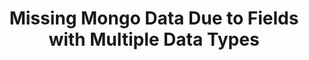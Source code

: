 ---
title: Missing Mongo Data Due to Fields with Multiple Data Types
keywords: troubleshooting, integration, database integration, trouble, issue, help, mongo, mongodb, data discrepancy, data types
permalink: /troubleshooting/missing-mongo-data-multiple-data-types

key: "mongo-multiple-data-types"

summary: "Missing some Mongo data? The root cause may be multiple data types in the Replication Key or Primary Key (_id) fields."
toc: true
type: "discrepancy, database-integration, replication"

layout: general

intro: |
  Missing some Mongo data in your destination? [Due to how Mongo sorts data based on data type](https://docs.mongodb.com/manual/reference/bson-type-comparison-order/){:target="new"}, Stitch may be unable to correctly identify new and updated data. If you don’t see data that you’d expect to, the root cause may be multiple data types in the collection's Replication Key or Primary Key (`_id`) fields.

sections:
  - title: "Symptoms"
    anchor: "symptoms"
    content: |
      Missing or stale data in the destination for Mongo-backed database integrations.

  - title: "Cause"
    anchor: "cause"
    content: |
      The cause of this problem is two-fold:

      1. Fields in Mongo may contain more than one BSON data type
      2. [Mongo ranks data types](https://docs.mongodb.com/manual/reference/bson-type-comparison-order/){:target="new"}, which affects how Mongo determines the current maximum value for a field

    subsections:
      - title: "Replication Methods and value sorting"
        anchor: "cause--replication-methods"
        rep-methods:
          - name: "Key-based Incremental"
            key-field: "Replication Key"
            description: |
              Documents with a Replication Key value **greater than or equal to** the last saved maximum value for the Replication Key field are replicated.

          - name: "Full Table"
            key-field: "Primary Key (`_id`)"
            description: |
              Documents with a Primary Key (`_id`) value **less than or equal to** the last saved maximum value for the Primary Key field are replicated.

              This ensures that replication can resume if the replication job is interrupted.

          - name: "Log-based Incremental"
            key-field: "Primary Key (`_id`)"
            description: |
              **Applicable only to the historical replication of a collection.** This is not applicable when Stitch reads updates from the database's logs.

              Documents with a Primary Key (`_id`) value **less than or equal to** the last saved maximum value for the Primary Key field are replicated.

              This ensures that historical replication for a collection can resume if the replication job is interrupted.
        content: |
          For Mongo-backed database integrations, Stitch uses a field's maximum value to identify new and updated data during replication.

          The field itself and how its values are used depend on the [Replication Method]({{ link.replication.rep-methods | prepend: site.baseurl }}) the collection uses:

          <table class="attribute-list table-hover">
          <tr>
          <td align="right" width="25%; fixed">
          <strong>Replication Method</strong>
          </td>
          <td width="20%; fixed">
          <strong>Field used</strong>
          </td>
          <td>
          <strong>Description</strong>
          </td>
          </tr>
          {% for rep-method in subsection.rep-methods %}
          <tr>
          <td align="right">
          {{ rep-method.name }}
          </td>
          <td>
          {{ rep-method.key-field | markdownify }}
          </td>
          <td>
          {{ rep-method.description | flatify | markdownify }}
          </td>
          </tr>
          {% endfor %}
          </table>

          Mongo's data type ranking determines what the current maximum value of a field is. This, in turn, can affect how Stitch identifies and replicates data from a Mongo database.

      - title: "Examples"
        anchor: "cause--examples"
        content: |
          Consider these examples, which demonstrate how multiple data types in either the Replication Key or Primary Key (`_id`) field can cause data discrepancies.
        sub-subsections:
          - title: "Example: Replication Key"
            anchor: "cause--examples--replication-keys"
            content: |
              {% include note.html type="single-line" content="**Note**: This example applies to collections using Key-based Incremental Replication. Key-based Incremental Replication will only replicate records with Replication Key values greater than or equal to the Replication Key's last saved maximum value." %}

              This example demonstrates how multiple values in a Replication Key field can cause data discrepancies.

              1. A collection is set to replicate, using a field named `table_id` as the Replication Key. The `table_id` field contains both `ObjectId` and `String` data.
              2. A historical replication of the collection completes.
              3. Stitch saves the maximum value of `table_id`. Because Mongo ranks `ObjectId` data types as greater than `Strings`, the maximum value Stitch saves is an `ObjectId` value.
              4. New documents are added to the collection.
              5. During the next replication job, Stitch uses the last recorded maximum value - an `OjbectId` value ` to identify new and updated data.
              6. Because `ObjectIds > Strings`, all documents with `Strings` are considered to be less than the last recorded maximum value. This means Stitch won’t be able to detect these documents and replicate them.

          - title: "Example: Primary Key"
            anchor: "cause--examples--primary-keys"
            content: |
              {% include note.html type="single-line" content="**Note**: This example applies to collections using Full Table Replication or the historical replication of a collection using Log-based Incremental Replication." %}

              This example demonstrates how multiple values in a Primary Key (`_id`) field can cause data discrepancies.

              1. A collection is set to replicate. Stitch automatically uses its `_id` field as the Primary Key. The `_id` field contains both `ObjectId` and UUID data.
              2. During the replication job, Stitch identifies and saves the maximum value of `_id`. In this example, it's an `ObjectId` value.
              3. Stitch queries for all documents with an `_id` value **less than or equal to** the saved maximum `_id` value.
              4. Because Mongo considers `ObjectIds` and UUID values to be neither greater than or less than each other, UUID records may be excluded from the results of Stitch's query. This means Stitch won't be able to detect these documents and replicate them.

  - title: "Diagnose the issue"
    anchor: "diagnosis"
    content: |
      {% include note.html type="single-line" content="**Note**: The queries in this section are written for Mongo versions 3.0 and newer. You may need to modify the queries work with your version." %}

      To determine if a field contains multiple data types, you'll run queries and compare the count of specific data type values in the Replication Key or Primary Key (`_id`) field to the total number of documents in the collection.

      {% for subsection in section.subsections %}
      - [{{ subsection.title }}](#{{ subsection.anchor }})
      {% endfor %}
    subsections:
      - title: "Step 1: Get a count of data types for the field"
        anchor: "diagnosis--count-single-data-type"
        content: |
          First, you'll need to get a count how many instances of a single data type there are in a given field in the collection.

          Run the query below, replacing the following:

          - `nameOfCollection`: The name of the collection
          - `keyField`: This is dependent on the Replication Method the collection uses:
             - For **Key-based Incremental Replication**: The name of the field used as the collection's Replication Key
             - For **Log-based Incremental or Full Table Replication**: This value should be `_id`
          - `knownDataTypeId`: The ID of the known BSON data type used by the `keyField`. Refer to [Mongo’s documentation](https://docs.mongodb.com/manual/reference/bson-types/#bson-types){:target="new"} for a list of BSON data type IDs.

          {% capture code %}
          db.<nameOfCollection>.count({<keyField>: {$type: <knownDataTypeId>}});
          {% endcapture %}

          {% include layout/code-snippet.html code=code %}

      - title: "Step 2: Count all records in the collection"
        anchor: "diagnosis--count-all-records"
        content: |
          Next, run this query to get a count of all records in the collection:

          {% capture code %}
          db.<nameOfCollection>.count();
          {% endcapture %}

          {% include layout/code-snippet.html code=code %}

      - title: "Step 3: Retrieve the field's current maximum value"
        anchor: "diagnosis--retrieve-current-max-value"
        content: |
          Next, run the following query to return the maximum value for the specified Replication or Primary Key field in the collection. This can be helpful when comparing your source database to what’s in your destination:

          {% capture code %}
          db.<nameOfCollection>.find().sort({<keyField>:-1}).limit(1);
          {% endcapture %}

          {% include layout/code-snippet.html code=code %}

      - title: "Step 4: Compare the query results"
        anchor: "diagnosis--compare-results"
        content: |
          Compare the results between the queries from [Step 1](#diagnosis--count-single-data-type) and [Step 2](#diagnosis--count-all-records).

          **If the results are equal**, then the Replication or Primary Key field contains only one data type. The root cause may require additional investigation.

          **If the results aren't equal**, multiple data types in the Replication or Primary Key field may be interfering with Stitch's replication process. Refer to the [Solution](#solution) section for next steps.

  - title: "Solution"
    anchor: "solution"
    content: |
      If you've determined the field contains multiple data types, you have a few options:

      - **To continue using the collection's current Replication Method**:

         1. Modify the field to only contain a single data type. 
         2. After this is completed in the source, [reset the collection]({{ link.replication.reset-rep-keys | prepend: site.baseurl }}) to queue a historical replication.

      - **To use a different Replication Method**:
         1. Verify that the Replication Key field (if switching to Key-based Incremental Replication) or the `_id` field (if switching to Full Table or Log-based Incremental Replication) only contains a single data type. Make any modifications before proceeding.
         2. [Configure the new Replication Method]({{ link.replicaiton.rep-methods | prepend: site.baseurl | append: "#define-replication-method-table" }}) for the collection in Stitch. Changing a Replication Method automatically queues a historical replication.

      If you've determined multiple data types aren't causing the discrepancy, we recommend working through the [Data discrepancy troubleshooting guide]({{ link.troubleshooting.discrepancy-guide | prepend: site.baseurl }}) before contacting support. 

      Additionally, providing support with the info from the queries in this guide can help us investigate more quickly.
---